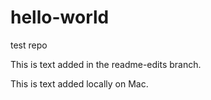 # hello-world
test repo

This is text added in the readme-edits branch.

This is text added locally on Mac.

